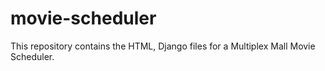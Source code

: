 # movie-scheduler
This repository contains the HTML, Django files for a Multiplex Mall Movie Scheduler.
